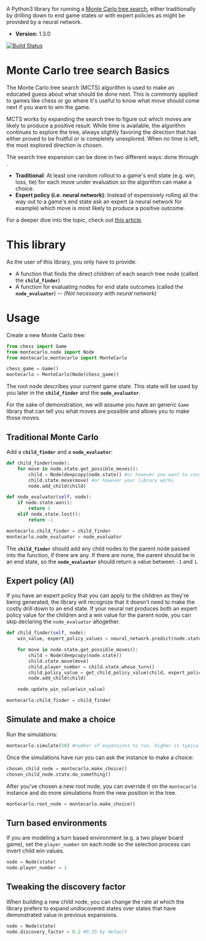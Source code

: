 A Python3 library for running a [Monte Carlo tree search](https://en.wikipedia.org/wiki/Monte_Carlo_tree_search), either traditionally by drilling down to end game states or with expert policies as might be provided by a neural network.

- **Version:** 1.3.0

[![Build Status](https://travis-ci.org/ImparaAI/monte-carlo-tree-search.png?branch=master)](https://travis-ci.org/ImparaAI/monte-carlo-tree-search)

# Monte Carlo tree search Basics

The Monte Carlo tree search (MCTS) algorithm is used to make an educated guess about what should be done next. This is commonly applied to games like chess or go where it's useful to know what move should come next if you want to win the game.

MCTS works by expanding the search tree to figure out which moves are likely to produce a positive result. While time is available, the algorithm continues to explore the tree, always slightly favoring the direction that has either proved to be fruitful or is completely unexplored. When no time is left, the most explored direction is chosen.

The search tree expansion can be done in two different ways:   done through .

- **Traditional**: At least one random rollout to a game's end state (e.g. win, loss, tie) for each move under evaluation so the algorithm can make a choice.
- **Expert policy (i.e. neural network)**: Instead of expensively rolling all the way out to a game's end state ask an expert (a neural network for example) which move is most likely to produce a positive outcome.

For a deeper dive into the topic, check out [this article](http://tim.hibal.org/blog/alpha-zero-how-and-why-it-works/).

# This library

As the user of this library, you only have to provide:

- A function that finds the direct children of each search tree node (called the **`child_finder`**)
- A function for evaluating nodes for end state outcomes (called the **`node_evaluator`**)
-- *(Not necessary with neural network)*

# Usage

Create a new Monte Carlo tree:

```python
from chess import Game
from montecarlo.node import Node
from montecarlo.montecarlo import MonteCarlo

chess_game = Game()
montecarlo = MonteCarlo(Node(chess_game))
```

The root node describes your current game state. This state will be used by you later in the **`child_finder`** and the **`node_evaluator`**.

For the sake of demonstration, we will assume you have an generic `Game` library that can tell you what moves are possible and allows you to make those moves.

## Traditional Monte Carlo

Add a **`child_finder`** and a **`node_evaluator`**:

```python
def child_finder(node):
	for move in node.state.get_possible_moves():
		child = Node(deepcopy(node.state)) #or however you want to construct the child's state
		child.state.move(move) #or however your library works
		node.add_child(child)

def node_evaluator(self, node):
	if node.state.won():
		return 1
	elif node.state.lost():
		return -1

montecarlo.child_finder = child_finder
montecarlo.node_evaluator = node_evaluator
```

The **`child_finder`** should add any child nodes to the parent node passed into the function, if there are any. If there are none, the parent should be in an end state, so the **`node_evaluator`** should return a value between `-1` and `1`.

## Expert policy (AI)

If you have an expert policy that you can apply to the children as they're being generated, the library will recognize that it doesn't need to make the costly drill down to an end state. If your neural net produces both an expert policy value for the children and a win value for the parent node, you can skip declaring the `node_evaluator` altogether.

```python
def child_finder(self, node):
	win_value, expert_policy_values = neural_network.predict(node.state)

	for move in node.state.get_possible_moves():
		child = Node(deepcopy(node.state))
		child.state.move(move)
		child.player_number = child.state.whose_turn()
		child.policy_value = get_child_policy_value(child, expert_policy_values) #should return a value between 0 and 1
		node.add_child(child)

	node.update_win_value(win_value)

montecarlo.child_finder = child_finder
```

## Simulate and make a choice

Run the simulations:

```python
montecarlo.simulate(50) #number of expansions to run. higher is typically more accurate at the cost of processing time
```

Once the simulations have run you can ask the instance to make a choice:

```python
chosen_child_node = montecarlo.make_choice()
chosen_child_node.state.do_something()
```

After you've chosen a new root node, you can override it on the `montecarlo` instance and do more simulations from the new position in the tree.

```python
montecarlo.root_node = montecarlo.make_choice()
```

## Turn based environments

If you are modeling a turn based environment (e.g. a two player board game), set the `player_number` on each node so the selection process can invert child win values.

```python
node = Node(state)
node.player_number = 1
```

## Tweaking the discovery factor

When building a new child node, you can change the rate at which the library prefers to expand undiscovered states over states that have demonstrated value in previous expansions.

```python
node = Node(state)
node.discovery_factor = 0.2 #0.35 by default
```